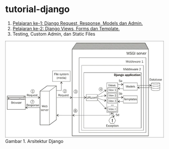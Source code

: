 # tutorial-django

1. [Pelajaran ke-1: Django Request, Response, Models dan Admin.](https://github.com/dosenjelata/tutorial-django/tree/P1-mulai)
2. [Pelajaran ke-2: Django Views, Forms dan Template.](https://github.com/dosenjelata/tutorial-django/tree/P2-mulai)
3. Testing, Custom Admin, dan Static Files

![Arsitektur Django](./public/django-architecture.png)
Gambar 1. Arsitektur Django